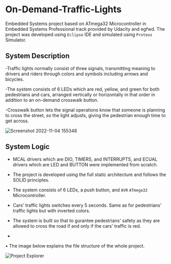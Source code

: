# On-Demand-Traffic-Lights
Embedded Systems project based on ATmega32 Microcontroller in Embedded Systems Professional track provided by Udacity and egfwd. The project was developed using `Eclipse` IDE and simulated using `Proteus` Simulator.

## System Description
-Traffic lights normally consist of three signals, transmitting meaning to drivers and riders through colors and symbols including arrows and bicycles.

-The system consists of 6 LEDs which are red, yellow, and green for both pedestrians and cars, arranged vertically or horizontally in that order in addition to an on-demand crosswalk button.

-Crosswalk button lets the signal operations know that someone is planning to cross the street, so the light adjusts, giving the pedestrian enough time to get across.

![Screenshot 2022-11-04 155348](https://user-images.githubusercontent.com/70335125/200049190-bd06e929-0051-4f66-a88b-4166c355bd59.png)


## System Logic
- MCAL drivers which are DIO, TIMERS, and INTERRUPTS, and ECUAL drivers which are LED and BUTTON were implemented from scratch.

- The project is developed using the full static architecture and follows the SOLID principles.

- The system consists of 6 LEDs, a push button, and `AVR` `ATmega32` Microcontroller.

- Cars' traffic lights switches every 5 seconds. Same as for pedestrians' traffic lights but with inverted colors.

- The system is built so that to gurantee pedestrians' safety as they are allowed to cross the road if and only if the cars' traffic is red.

-

• The image below explains the file structure of the whole project.

![Project Explorer](https://user-images.githubusercontent.com/70335125/199995647-3e7b4231-2480-495f-af32-48a9d50f98d4.png)
